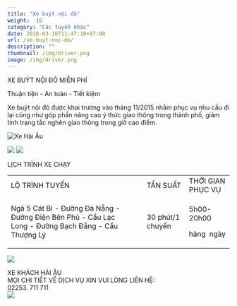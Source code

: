 ```yaml
---
title: "Xe buýt nội đô"
weight:  10
category: "Các tuyến khác"
date: 2018-03-16T11:47:10+07:00
url: /xe-buyt-noi-do/
description: ""
thumbnail: /img/driver.png
image: /img/driver.png
---
```

<p class="b tc">XE BUÝT NỘI ĐÔ MIỄN PHÍ</p>
<p class="i tc">Thuận tiện - An toàn - Tiết kiệm</p>

<div class="tc w-100">
	<p class="dib ba b--dashed b--blue blue b bg-light-gray pa3 tj">
		<span class="red">Xe buýt nội đô</span> được khai trương vào tháng 11/2015 nhằm phục vụ nhu cầu đi lại cũng như góp phần nâng cao ý thức giao thông trong thành phố, giảm tình trạng tắc nghẽn giao thông trong giờ cao điểm.
	</p>
</div>

<p class="tc"><img class="w-100 w-50-l" alt="Xe Hải Âu" src="/img/xe buýt nội đô.jpg"/></p>

<div class="tc w-100">
	<img src="/img/đt chuyển phát(2).png" class="dib h3"/>
	<img src="/img/facebook(1).png" class="dib h3"/>
</div>

<p class="dib bg-blue white b ttu pa2">LỊCH TRÌNH XE CHẠY</p>

<table class="w-100 table-slim-border table-padding-cell">
<tbody>
<tr class="b bg-blue white">
<td>
LỘ TRÌNH TUYẾN
</td>
<td>
TẦN SUẤT
</td>
<td>
THỜI GIAN PHỤC VỤ
</td>
</tr>
<tr>
<td>
<p>Ngã 5 Cát Bi - Đường Đà Nẵng - Đường Điện Bên Phủ - Cầu Lạc Long - Đường Bạch Đằng - Cầu Thượng Lý </p>
</td>
<td>
<p>30 phút/1 chuyến</p>
</td>
<td>
<p>5h00-20h00</p>
<p>hàng  ngày</p>
</td>
</tr>
</tbody>
</table>

<p class="tc"><img src="/img/vì sao bạn nên lựa chọn xe buýt.png"/></p>

<div class="w-100 mv4 w-100 tc ba b--dashed b--blue blue b bg-light-gray pa3 tj ">
	<p class="tc lh-copy">
		​XE KHÁCH HẢI ÂU
		<br/>
		MỌI CHI TIẾT VỀ DỊCH VỤ XIN VUI LÒNG LIÊN HỆ:
		<br/>
		<span class="b red">02253. 711 711</span>
		<br/>
		<img class="dib" src="/img/facebook.png"/>
	</p>
</div>
